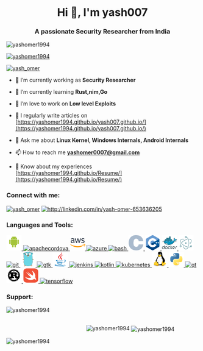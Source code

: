 <h1 align="center">Hi 👋, I'm yash007</h1>
<h3 align="center">A passionate Security Researcher from India</h3>

<p align="left"> <img src="https://komarev.com/ghpvc/?username=yashomer1994&label=Profile%20views&color=0e75b6&style=flat" alt="yashomer1994" /> </p>

<p align="left"> <a href="https://github.com/ryo-ma/github-profile-trophy"><img src="https://github-profile-trophy.vercel.app/?username=yashomer1994" alt="yashomer1994" /></a> </p>

<p align="left"> <a href="https://twitter.com/yash_omer" target="blank"><img src="https://img.shields.io/twitter/follow/yash_omer?logo=twitter&style=for-the-badge" alt="yash_omer" /></a> </p>

- 🔭 I’m currently working as **Security Researcher**

- 🌱 I’m currently learning **Rust,nim,Go**

- 👯 I’m love to work on **Low level Exploits**

- 📝 I regularly write articles on [https://yashomer1994.github.io/yash007.github.io/](https://yashomer1994.github.io/yash007.github.io/)

- 💬 Ask me about **Linux Kernel, Windows Internals, Android Internals**

- 📫 How to reach me **yashomer0007@gmail.com**

- 📄 Know about my experiences [https://yashomer1994.github.io/Resume/](https://yashomer1994.github.io/Resume/)

<h3 align="left">Connect with me:</h3>
<p align="left">
<a href="https://twitter.com/yash_omer" target="blank"><img align="center" src="https://cdn.jsdelivr.net/npm/simple-icons@3.0.1/icons/twitter.svg" alt="yash_omer" height="30" width="40" /></a>
<a href="https://linkedin.com/in/http://linkedin.com/in/yash-omer-653636205" target="blank"><img align="center" src="https://cdn.jsdelivr.net/npm/simple-icons@3.0.1/icons/linkedin.svg" alt="http://linkedin.com/in/yash-omer-653636205" height="30" width="40" /></a>
</p>

<h3 align="left">Languages and Tools:</h3>
<p align="left"> <a href="https://developer.android.com" target="_blank"> <img src="https://raw.githubusercontent.com/devicons/devicon/master/icons/android/android-original-wordmark.svg" alt="android" width="40" height="40"/> </a> <a href="https://cordova.apache.org/" target="_blank"> <img src="https://www.vectorlogo.zone/logos/apache_cordova/apache_cordova-icon.svg" alt="apachecordova" width="40" height="40"/> </a> <a href="https://aws.amazon.com" target="_blank"> <img src="https://raw.githubusercontent.com/devicons/devicon/master/icons/amazonwebservices/amazonwebservices-original-wordmark.svg" alt="aws" width="40" height="40"/> </a> <a href="https://azure.microsoft.com/en-in/" target="_blank"> <img src="https://www.vectorlogo.zone/logos/microsoft_azure/microsoft_azure-icon.svg" alt="azure" width="40" height="40"/> </a> <a href="https://www.gnu.org/software/bash/" target="_blank"> <img src="https://www.vectorlogo.zone/logos/gnu_bash/gnu_bash-icon.svg" alt="bash" width="40" height="40"/> </a> <a href="https://www.cprogramming.com/" target="_blank"> <img src="https://raw.githubusercontent.com/devicons/devicon/master/icons/c/c-original.svg" alt="c" width="40" height="40"/> </a> <a href="https://www.w3schools.com/cpp/" target="_blank"> <img src="https://raw.githubusercontent.com/devicons/devicon/master/icons/cplusplus/cplusplus-original.svg" alt="cplusplus" width="40" height="40"/> </a> <a href="https://www.docker.com/" target="_blank"> <img src="https://raw.githubusercontent.com/devicons/devicon/master/icons/docker/docker-original-wordmark.svg" alt="docker" width="40" height="40"/> </a> <a href="https://www.electronjs.org" target="_blank"> <img src="https://raw.githubusercontent.com/devicons/devicon/master/icons/electron/electron-original.svg" alt="electron" width="40" height="40"/> </a> <a href="https://git-scm.com/" target="_blank"> <img src="https://www.vectorlogo.zone/logos/git-scm/git-scm-icon.svg" alt="git" width="40" height="40"/> </a> <a href="https://golang.org" target="_blank"> <img src="https://raw.githubusercontent.com/devicons/devicon/master/icons/go/go-original.svg" alt="go" width="40" height="40"/> </a> <a href="https://www.gtk.org/" target="_blank"> <img src="https://upload.wikimedia.org/wikipedia/commons/7/71/GTK_logo.svg" alt="gtk" width="40" height="40"/> </a> <a href="https://www.java.com" target="_blank"> <img src="https://raw.githubusercontent.com/devicons/devicon/master/icons/java/java-original.svg" alt="java" width="40" height="40"/> </a> <a href="https://www.jenkins.io" target="_blank"> <img src="https://www.vectorlogo.zone/logos/jenkins/jenkins-icon.svg" alt="jenkins" width="40" height="40"/> </a> <a href="https://kotlinlang.org" target="_blank"> <img src="https://www.vectorlogo.zone/logos/kotlinlang/kotlinlang-icon.svg" alt="kotlin" width="40" height="40"/> </a> <a href="https://kubernetes.io" target="_blank"> <img src="https://www.vectorlogo.zone/logos/kubernetes/kubernetes-icon.svg" alt="kubernetes" width="40" height="40"/> </a> <a href="https://www.linux.org/" target="_blank"> <img src="https://raw.githubusercontent.com/devicons/devicon/master/icons/linux/linux-original.svg" alt="linux" width="40" height="40"/> </a> <a href="https://www.python.org" target="_blank"> <img src="https://raw.githubusercontent.com/devicons/devicon/master/icons/python/python-original.svg" alt="python" width="40" height="40"/> </a> <a href="https://www.qt.io/" target="_blank"> <img src="https://upload.wikimedia.org/wikipedia/commons/0/0b/Qt_logo_2016.svg" alt="qt" width="40" height="40"/> </a> <a href="https://www.rust-lang.org" target="_blank"> <img src="https://raw.githubusercontent.com/devicons/devicon/master/icons/rust/rust-plain.svg" alt="rust" width="40" height="40"/> </a> <a href="https://developer.apple.com/swift/" target="_blank"> <img src="https://raw.githubusercontent.com/devicons/devicon/master/icons/swift/swift-original.svg" alt="swift" width="40" height="40"/> </a> <a href="https://www.tensorflow.org" target="_blank"> <img src="https://www.vectorlogo.zone/logos/tensorflow/tensorflow-icon.svg" alt="tensorflow" width="40" height="40"/> </a> </p>

<h3 align="left">Support:</h3>
<p><a href="https://www.buymeacoffee.com/yashomer1994"> <img align="left" src="https://cdn.buymeacoffee.com/buttons/v2/default-yellow.png" height="50" width="210" alt="yashomer1994" /></a></p><br><br>

<p><img align="left" src="https://github-readme-stats.vercel.app/api/top-langs?username=yashomer1994&show_icons=true&locale=en&layout=compact" alt="yashomer1994" /></p>

<p>&nbsp;<img align="center" src="https://github-readme-stats.vercel.app/api?username=yashomer1994&show_icons=true&locale=en" alt="yashomer1994" /></p>

<p><img align="center" src="https://github-readme-streak-stats.herokuapp.com/?user=yashomer1994&" alt="yashomer1994" /></p>

